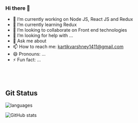 ### Hi there 👋

<!--
**Kartik1411/Kartik1411** is a ✨ _special_ ✨ repository because its `README.md` (this file) appears on your GitHub profile.

Here are some ideas to get you started:
-->

- 🔭 I’m currently working on Node JS, React JS and Redux 
- 🌱 I’m currently learning Redux
- 👯 I’m looking to collaborate on Front end technologies
- 🤔 I’m looking for help with ...
- 💬 Ask me about
- 📫 How to reach me: kartikvarshney1411@gmail.com
- 😄 Pronouns: ...
- ⚡ Fun fact: ...


<br/><br/>
<!--![Top Langs](https://github-readme-stats.vercel.app/api/top-langs/?username=Kartik1411&theme=tokyonight)<br/>-->
## Git Status

![languages](https://github-readme-stats.vercel.app/api/top-langs/?username=Kartik1411&layout=compact&hide=html,issues&theme=tokyonight)
<!--![Streak](https://github-readme-streak-stats.herokuapp.com/?user=0124hitesh&show_icons=true&theme=tokyonight)<br/>-->
![GitHub stats](https://github-readme-stats.vercel.app/api?username=Kartik1411&show_icons=true&theme=tokyonight)<br/>
